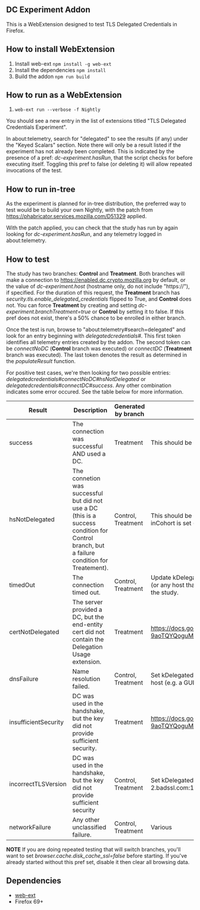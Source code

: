 ## DC Experiment Addon

This is a WebExtension designed to test TLS Delegated Credentials in Firefox.

## How to install WebExtension

1. Install web-ext `npm install -g web-ext`
2. Install the dependencies `npm install`
3. Build the addon `npm run build`

## How to run as a WebExtension
1. `web-ext run --verbose -f Nightly`

You should see a new entry in the list of extensions titled "TLS Delegated Credentials Experiment".

In about:telemetry, search for "delegated" to see the results (if any) under the "Keyed Scalars" section. Note there will only be a result listed if the experiment has not already been completed. This is indicated by the presence of a pref: *dc-experiment.hasRun*, that the script checks for before executing itself. Toggling this pref to false (or deleting it) will allow repeated invocations of the test.

## How to run in-tree

As the experiment is planned for in-tree distribution, the preferred way to test would be to build your own Nightly, with the patch from <https://phabricator.services.mozilla.com/D51329> applied.

With the patch applied, you can check that the study has run by again looking for *dc-experiment.hasRun*, and any telemetry logged in about:telemetry.

## How to test

The study has two branches: **Control** and **Treatment**. Both branches will make a connection to https://enabled.dc.crypto.mozilla.org by default, or the value of *dc-experiment.host* (hostname only, do not include "https://"), if specified. For the duration of this request, the **Treatment** branch has *security.tls.enable_delegated_credentials* flipped to True, and **Control** does not. You can force **Treatment** by creating and setting *dc-experiment.branchTreatment=true* or **Control** by setting it to false. If this pref does not exist, there's a 50% chance to be enrolled in either branch.

Once the test is run, browse to "about:telemetry#search=delegated" and look for an entry beginning with *delegatedcredentials#*. This first token identifies all telemetry entries created by the addon. The second token can be *connectNoDC* (**Control** branch was executed) or *connectDC* (**Treatment** branch was executed). The last token denotes the result as determined in the *populateResult* function.

For positive test cases, we're then looking for two possible entries: *delegatedcredentials#connectNoDC#hsNotDelegated* or *delegatedcredentials#connectDC#success*. Any other combination indicates some error occured. See the table below for more information.

**Result**|**Description**|**Generated by branch**|**How to test**
-----|-----|-----|-----
success|The connection was successful AND used a DC.|Treatment|This should be generated ~50% of the time
hsNotDelegated|The connetion was successful but did not use a DC (this is a success condition for Control branch, but a failure condition for Treatement).|Control, Treatment|This should be generated ~50% of the time if inCohort is set (and from Control only).|
timedOut|The connection timed out.|Control, Treatment|Update kDelegatedCredentialsHost to httpstat.us/408 (or any host that will resolve but timeout) and re-run the study.|
certNotDelegated|The server provided a DC, but the end-entity cert did not contain the Delegation Usage extension.|Treatment|<https://docs.google.com/document/d/1pPJf1Hr0FXn-9aoTQYQoguMTE-vGuHo5WVzALB6b6jM>|
dnsFailure|Name resolution failed.|Control, Treatment|Set kDelegatedCredentialsHost to some non-existant host (e.g. a GUID) and re-run the study.|
insufficientSecurity|DC was used in the handshake, but the key did not provide sufficient security.|Treatment|<https://docs.google.com/document/d/1pPJf1Hr0FXn-9aoTQYQoguMTE-vGuHo5WVzALB6b6jM>|
incorrectTLSVersion|DC was used in the handshake, but the key did not provide sufficient security|Control, Treatment|Set kDelegatedCredentialsHost to tls-v1-2.badssl.com:1012 and re-run the study.|
networkFailure|Any other unclassified failure.|Control, Treatment|Various|

**NOTE** If you are doing repeated testing that will switch branches, you'll want to set *browser.cache.disk_cache_ssl=false* before starting. If you've already started without this pref set, disable it then clear all browsing data.

## Dependencies

- [web-ext](https://developer.mozilla.org/en-US/docs/Mozilla/Add-ons/WebExtensions/Getting_started_with_web-ext)
- Firefox 69+

